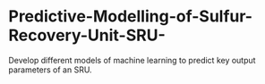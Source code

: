 # Predictive-Modelling-of-Sulfur-Recovery-Unit-SRU-
Develop different models of machine learning to predict key output parameters of an SRU. 
